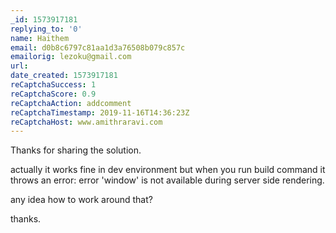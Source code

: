 ```yaml
---
_id: 1573917181
replying_to: '0'
name: Haithem
email: d0b8c6797c81aa1d3a76508b079c857c
emailorig: lezoku@gmail.com
url:
date_created: 1573917181
reCaptchaSuccess: 1
reCaptchaScore: 0.9
reCaptchaAction: addcomment
reCaptchaTimestamp: 2019-11-16T14:36:23Z
reCaptchaHost: www.amithraravi.com
---
```


Thanks for sharing the solution.

actually it works fine in dev environment but when you run build command it throws an error:
error 'window' is not available during server side rendering.

any idea how to work around that?

thanks.